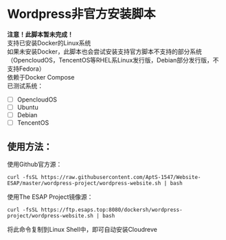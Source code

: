 # Wordpress非官方安装脚本
**注意！此脚本暂未完成！**  
支持已安装Docker的Linux系统  
如果未安装Docker，此脚本也会尝试安装支持官方脚本不支持的部分系统（OpencloudOS，TencentOS等RHEL系Linux发行版，Debian部分发行版，不支持Fedora）  
依赖于Docker Compose  
已测试系统：
- [ ] OpencloudOS
- [ ] Ubuntu
- [ ] Debian
- [ ] TencentOS  

## 使用方法：  

使用Github官方源：
```shell
curl -fsSL https://raw.githubusercontent.com/AptS-1547/Website-ESAP/master/wordpress-project/wordpress-website.sh | bash
```  

使用The ESAP Project镜像源：
```shell
curl -fsSL https://ftp.esaps.top:8080/dockersh/wordpress-project/wordpress-website.sh | bash
```  

将此命令复制到Linux Shell中，即可自动安装Cloudreve